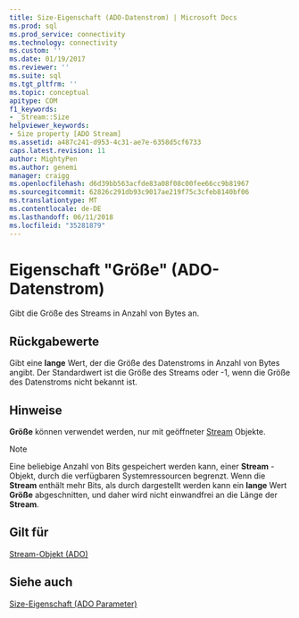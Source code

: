 ```yaml
---
title: Size-Eigenschaft (ADO-Datenstrom) | Microsoft Docs
ms.prod: sql
ms.prod_service: connectivity
ms.technology: connectivity
ms.custom: ''
ms.date: 01/19/2017
ms.reviewer: ''
ms.suite: sql
ms.tgt_pltfrm: ''
ms.topic: conceptual
apitype: COM
f1_keywords:
- _Stream::Size
helpviewer_keywords:
- Size property [ADO Stream]
ms.assetid: a487c241-d953-4c31-ae7e-6358d5cf6733
caps.latest.revision: 11
author: MightyPen
ms.author: genemi
manager: craigg
ms.openlocfilehash: d6d39bb563acfde83a08f08c00fee66cc9b81967
ms.sourcegitcommit: 62826c291db93c9017ae219f75c3cfeb8140bf06
ms.translationtype: MT
ms.contentlocale: de-DE
ms.lasthandoff: 06/11/2018
ms.locfileid: "35281879"
---
```

# <a name="size-property-ado-stream"></a>Eigenschaft "Größe" (ADO-Datenstrom)
Gibt die Größe des Streams in Anzahl von Bytes an.  
  
## <a name="return-values"></a>Rückgabewerte  
 Gibt eine **lange** Wert, der die Größe des Datenstroms in Anzahl von Bytes angibt. Der Standardwert ist die Größe des Streams oder -1, wenn die Größe des Datenstroms nicht bekannt ist.  
  
## <a name="remarks"></a>Hinweise  
 **Größe** können verwendet werden, nur mit geöffneter [Stream](../../../ado/reference/ado-api/stream-object-ado.md) Objekte.  
  
> [!NOTE]
>  Eine beliebige Anzahl von Bits gespeichert werden kann, einer **Stream** -Objekt, durch die verfügbaren Systemressourcen begrenzt. Wenn die **Stream** enthält mehr Bits, als durch dargestellt werden kann ein **lange** Wert **Größe** abgeschnitten, und daher wird nicht einwandfrei an die Länge der **Stream**.  
  
## <a name="applies-to"></a>Gilt für  
 [Stream-Objekt (ADO)](../../../ado/reference/ado-api/stream-object-ado.md)  
  
## <a name="see-also"></a>Siehe auch  
 [Size-Eigenschaft (ADO Parameter)](../../../ado/reference/ado-api/size-property-ado-parameter.md)
